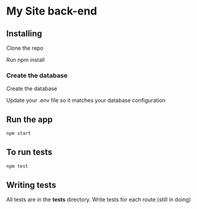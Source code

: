 # My Site back-end

## Installing

Clone the repo

Run npm install

### Create the database 

Create the database

Update your .env file so it matches your database configuration

## Run the app
```sh
npm start
```

## To run tests

```sh
npm test
```

## Writing tests

All tests are in the __tests__ directory. 
Write tests for each route
(still in doing)

